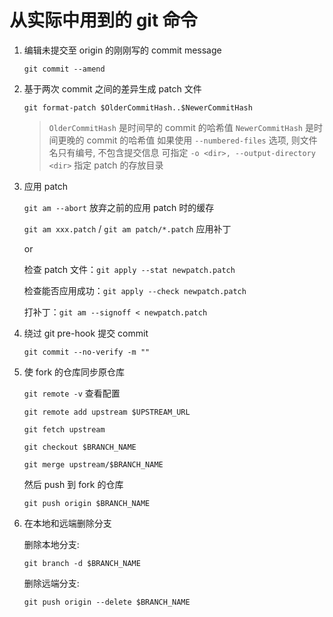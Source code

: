 # 从实际中用到的 git 命令

1.  编辑未提交至 origin 的刚刚写的 commit message

    `git commit --amend`

2.  基于两次 commit 之间的差异生成 patch 文件

    `git format-patch $OlderCommitHash..$NewerCommitHash`

    > `OlderCommitHash` 是时间早的 commit 的哈希值
    > `NewerCommitHash` 是时间更晚的 commit 的哈希值
    > 如果使用 `--numbered-files` 选项, 则文件名只有编号, 不包含提交信息
    > 可指定 `-o <dir>, --output-directory <dir>` 指定 patch 的存放目录

3.  应用 patch

    `git am --abort` 放弃之前的应用 patch 时的缓存

    `git am xxx.patch` / `git am patch/*.patch` 应用补丁

    or
    
    检查 patch 文件：`git apply --stat newpatch.patch`

    检查能否应用成功：`git apply --check newpatch.patch`

    打补丁：`git am --signoff < newpatch.patch`

4.  绕过 git pre-hook 提交 commit

    `git commit --no-verify -m ""`

5.  使 fork 的仓库同步原仓库

    `git remote -v` 查看配置

    `git remote add upstream $UPSTREAM_URL`

    `git fetch upstream`

    `git checkout $BRANCH_NAME`

    `git merge upstream/$BRANCH_NAME`

    然后 push 到 fork 的仓库

    `git push origin $BRANCH_NAME`

6.  在本地和远端删除分支

    删除本地分支:

    `git branch -d $BRANCH_NAME`

    删除远端分支:

    `git push origin --delete $BRANCH_NAME`
